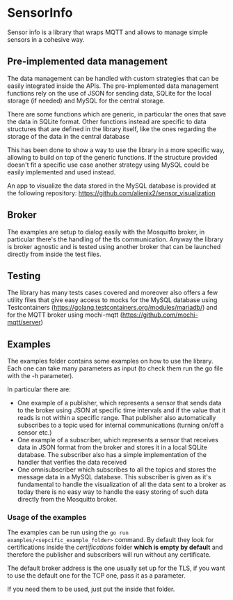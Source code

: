 # SensorInfo

Sensor info is a library that wraps MQTT and allows to manage simple sensors in a cohesive way.

## Pre-implemented data management

The data management can be handled with custom strategies that can be easily integrated inside the APIs. The pre-implemented data management functions rely on the use of JSON for sending data, SQLite for the local storage (if needed) and MySQL for the central storage.

There are some functions which are generic, in particular the ones that save the data in SQLite format. Other functions instead are specific to data structures that are defined in the library itself, like the ones regarding the storage of the data in the central database

This has been done to show a way to use the library in a more specific way, allowing to build on top of the generic functions. If the structure provided doesn't fit a specific use case another strategy using MySQL could be easily implemented and used instead.

An app to visualize the data stored in the MySQL database is provided at the following repository: <https://github.com/alienix2/sensor_visualization>

## Broker

The examples are setup to dialog easily with the Mosquitto broker, in particular there's the handling of the tls communication. Anyway the library is broker agnostic and is tested using another broker that can be launched directly from inside the test files.

## Testing

The library has many tests cases covered and moreover also offers a few utility files that give easy access to mocks for the MySQL database using Testcontainers (<https://golang.testcontainers.org/modules/mariadb/>) and for the MQTT broker using mochi-mqtt (<https://github.com/mochi-mqtt/server>)

## Examples

The examples folder contains some examples on how to use the library. Each one can take many parameters as input (to check them run the go file with the -h parameter).

In particular there are:

- One example of a publisher, which represents a sensor that sends data to the broker using JSON at specific time intervals and if the value that it reads is not within a specific range. That publisher also automatically subscribes to a topic used for internal communications (turning on/off a sensor etc.)
- One example of a subscriber, which represents a sensor that receives data in JSON format from the broker and stores it in a local SQLite database. The subscriber also has a simple implementation of the handler that verifies the data received
- One omnisubscriber which subscribes to all the topics and stores the message data in a MySQL database. This subscriber is given as it's fundamental to handle the visualization of all the data sent to a broker as today there is no easy way to handle the easy storing of such data directly from the Mosquitto broker.

### Usage of the examples

The examples can be run using the `go run examples/<sepcific_example_folder>` command. By default they look for certifications inside the *certifications* folder **which is empty by default** and therefore the publisher and subscribers will run without any certificate.

The default broker address is the one usually set up for the TLS, if you want to use the default one for the TCP one, pass it as a parameter.

If you need them to be used, just put the inside that folder.
